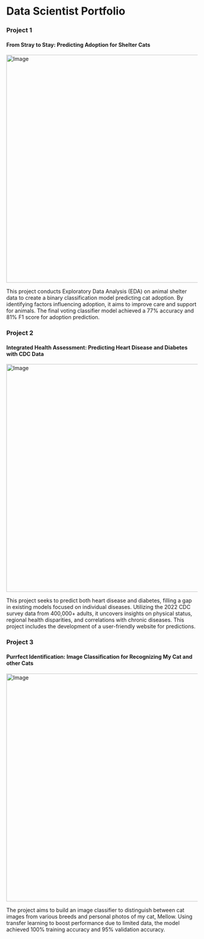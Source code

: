 # Data Scientist Portfolio

### Project 1
#### From Stray to Stay: Predicting Adoption for Shelter Cats
<img src="https://github.com/sun712k/Sungeun_Portfolio/blob/f3946b1a739436533c24d5446536b701a6758263/images/mellow_shelter.jpg" alt="Image" width="600" >

This project conducts Exploratory Data Analysis (EDA) on animal shelter data to create a binary classification model predicting cat adoption. By identifying factors influencing adoption, it aims to improve care and support for animals. The final voting classifier model achieved a 77% accuracy and 81% F1 score for adoption prediction.

### Project 2
#### Integrated Health Assessment: Predicting Heart Disease and Diabetes with CDC Data
<img src="https://github.com/sun712k/Sungeun_Portfolio/blob/8961b3af5dcb5aa8aa59b4e9b7f118e0166316c9/images/disease-image.jpeg" alt="Image" width="600" >

This project seeks to predict both heart disease and diabetes, filling a gap in existing models focused on individual diseases. Utilizing the 2022 CDC survey data from 400,000+ adults, it uncovers insights on physical status, regional health disparities, and correlations with chronic diseases. This project includes the development of a user-friendly website for predictions.

### Project 3
#### Purrfect Identification: Image Classification for Recognizing My Cat and other Cats
<img src="https://github.com/sun712k/cat-recognition/blob/7bdd3fe48f2affdbbf1983127245fb5976eefde3/image/mellow%20face_recognized.jpg" alt="Image" width="600">

The project aims to build an image classifier to distinguish between cat images from various breeds and personal photos of my cat, Mellow. Using transfer learning to boost performance due to limited data, the model achieved 100% training accuracy and 95% validation accuracy.
